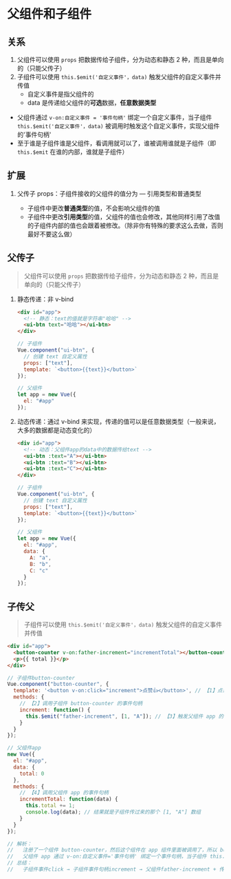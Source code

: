 # 父组件和子组件

## 关系

1. 父组件可以使用 `props` 把数据传给子组件，分为动态和静态 2 种，而且是单向的（只能父传子）
2. 子组件可以使用 `this.$emit('自定义事件'，data)` 触发父组件的自定义事件并传值
   - 自定义事件是指父组件的
   - data 是传递给父组件的**可选**数据，**任意数据类型**

- 父组件通过 `v-on:自定义事件 = '事件句柄'` 绑定一个自定义事件，当子组件 `this.$emit('自定义事件'，data)` 被调用时触发这个自定义事件，实现父组件的'事件句柄'
- 至于谁是子组件谁是父组件，看调用就可以了，谁被调用谁就是子组件（即 `this.$emit` 在谁的内部，谁就是子组件）

## 扩展

1. 父传子 props：子组件接收的父组件的值分为 — 引用类型和普通类型

   - 子组件中更改**普通类型**的值，不会影响父组件的值
   - 子组件中更改**引用类型**的值，父组件的值也会修改，其他同样引用了改值的子组件内部的值也会跟着被修改。（除非你有特殊的要求这么去做，否则最好不要这么做）

## 父传子

> 父组件可以使用 `props` 把数据传给子组件，分为动态和静态 2 种，而且是单向的（只能父传子）

1. 静态传递：非 v-bind

   ```html
   <div id="app">
     <!-- 静态：text的值就是字符串"哈哈" -->
     <ui-btn text="哈哈"></ui-btn>
   </div>
   ```

   ```js
   // 子组件
   Vue.component("ui-btn", {
     // 创建 text 自定义属性
     props: ["text"],
     template: `<button>{{text}}</button>`
   });

   // 父组件
   let app = new Vue({
     el: "#app"
   });
   ```

2. 动态传递：通过 v-bind 来实现，传递的值可以是任意数据类型（一般来说，大多的数据都是动态变化的）

   ```html
   <div id="app">
     <!-- 动态：父组件app的data中的数据传给text -->
     <ui-btn :text="A"></ui-btn>
     <ui-btn :text="B"></ui-btn>
     <ui-btn :text="C"></ui-btn>
   </div>
   ```

   ```js
   // 子组件
   Vue.component("ui-btn", {
     // 创建 text 自定义属性
     props: ["text"],
     template: `<button>{{text}}</button>`
   });

   // 父组件
   let app = new Vue({
     el: "#app",
     data: {
       A: "a",
       B: "b",
       C: "c"
     }
   });
   ```

## 子传父

> 子组件可以使用 `this.$emit('自定义事件'，data)` 触发父组件的自定义事件并传值

```html
<div id="app">
  <button-counter v-on:father-increment="incrementTotal"></button-counter>
  <p>{{ total }}</p>
</div>
```

```js
// 子组件button-counter
Vue.component("button-counter", {
  template: '<button v-on:click="increment">点赞👍</button>', // 【1】点击事件 click
  methods: {
    // 【2】调用子组件 button-counter 的事件句柄
    increment: function() {
      this.$emit("father-increment", [1, "A"]); // 【3】触发父组件 app 的自定义事件 father-increment，并把 [1, "A"] 这个数组以父组件事件句柄incrementTotal的参数，来传给父组件
    }
  }
});

// 父组件app
new Vue({
  el: "#app",
  data: {
    total: 0
  },
  methods: {
    // 【4】调用父组件 app 的事件句柄
    incrementTotal: function(data) {
      this.total += 1;
      console.log(data); // 结果就是子组件传过来的那个 [1, "A"] 数组
    }
  }
});

// 解析：
//   注册了一个组件 button-counter，然后这个组件在 app 组件里面被调用了，所以 button-counter 是 app 的子组件
//   父组件 app 通过 v-on:自定义事件='事件句柄' 绑定一个事件句柄，当子组件 this.$emit('xxxx'，[data]) 被调用时触发这个'事件句柄'
// 总结：
//   子组件事件click → 子组件事件句柄increment → 父组件father-increment + 传出一个数组 → 父组件事件句柄incrementTotal + 接收那个数组
```
